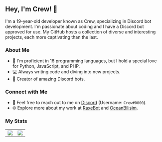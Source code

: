 ## Hey, I'm Crew! 👋

I'm a 19-year-old developer known as Crew, specializing in Discord bot development. I'm passionate about coding and I have a Discord bot approved for use. My GitHub hosts a collection of diverse and interesting projects, each more captivating than the last.

### About Me
- 🌟 I'm proficient in 16 programming languages, but I hold a special love for Python, JavaScript, and PHP.
- 💻 Always writing code and diving into new projects.
- 🤖 Creator of amazing Discord bots.

### Connect with Me
- 📧 Feel free to reach out to me on [Discord](https://discord.com/users/1109430588714254439) (Username: `Crew#0000`).
- 🌐 Explore more about my work at [RaxeBot](https://www.raxebot.com.tr) and [OceanBilisim](https://www.oceanbilisim.com.tr).

### My Stats
<table>
  <tr>
    <td align="center">
      <img src="https://github-readme-stats.vercel.app/api/?username=crewcik&show_icons=true&title_color=4F8CC9&text_color=9f9f9f&bg_color=00000000&hide_border=true&icon_color=4F8CC9&hide_title=true&count_private=true"/>
    </td>
    <td align="center">
      <img src="https://github-readme-stats.vercel.app/api/top-langs/?username=crewcik&layout=compact&show_icons=true&title_color=4F8CC9&text_color=9f9f9f&bg_color=00000000&hide_border=true&icon_color=00000000&count_private=true&extra=cordis-lib/cordis;chatsift/automoderator,ama"/>
    </td>
  </tr>
</table>
